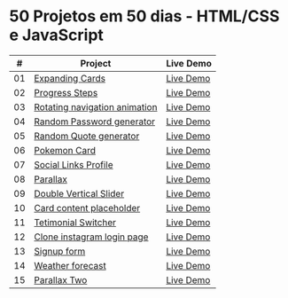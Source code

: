 
# 50 Projetos em 50 dias - HTML/CSS e JavaScript

|  #  | Project                                                                                                                     | Live Demo                                                                         |
| :-: | --------------------------------------------------------------------------------------------------------------------------- | --------------------------------------------------------------------------------- |
| 01  | [Expanding Cards](https://github.com/dkhenrique/50projetos50dias/tree/main/expanding-cards)                             | [Live Demo](https://expanding-cardsz.netlify.app/)               |
| 02  | [Progress Steps](https://github.com/dkhenrique/50projetos50dias/tree/main/progress-steps)                               | [Live Demo](https://progress-steps-by-step.netlify.app/)                |
| 03  | [Rotating navigation animation](https://github.com/dkhenrique/50projetos50dias/tree/main/rotating-navigation-animation)                               | [Live Demo](https://regal-bubblegum-344443.netlify.app/)                |
| 04  | [Random Password generator](https://github.com/dkhenrique/50projetos50dias/tree/main/Random-Password-generator.git)                               | [Live Demo](https://progress-steps-by-step.netlify.app/)                |
| 05  | [Random Quote generator](https://github.com/dkhenrique/50projetos50dias/tree/main/Random-Password-generator.git)                               | [Live Demo]()                |
| 06  | [Pokemon Card](https://github.com/dkhenrique/50projetos50dias/tree/main/pokemon-card)                               | [Live Demo](https://pokecardis.netlify.app/)                |
| 07  | [Social Links Profile](https://github.com/dkhenrique/50projetos50dias/tree/main/social-links-profile)                               | [Live Demo](https://social-link-profiless.netlify.app/)                |
| 08  | [Parallax](https://github.com/dkhenrique/50projetos50dias/tree/main/parallax)                               | [Live Demo](https://euphonious-pastelito-e79482.netlify.app/)                |
| 09  | [Double Vertical Slider](https://github.com/dkhenrique/50projetos50dias/tree/main/double-vertical-sliders)                               | [Live Demo](https://fantastic-strudel-a7194b.netlify.app/)                |
| 10  | [Card content placeholder](https://github.com/dkhenrique/50projetos50dias/tree/main/content-placeholder)                               | [Live Demo](https://cute-beijinho-bc2ae5.netlify.app/)                |
| 11  | [Tetimonial Switcher](https://github.com/dkhenrique/50projetos50dias/tree/main/testimonial-switcher)                               | [Live Demo](https://wondrous-daffodil-7dba6d.netlify.app/)                |
| 12  | [Clone instagram login page](https://github.com/dkhenrique/50projetos50dias/tree/main/Clone-login-page-instagram)                               | [Live Demo]()                |
| 13  | [Signup form](https://github.com/dkhenrique/50projetos50dias/tree/main/signup-form)                               | [Live Demo](https://roaring-palmier-1b0c4f.netlify.app/)                |
| 14  | [Weather forecast](https://github.com/dkhenrique/50projetos50dias/tree/main/weather-forecast)                               | [Live Demo]()                |
| 15  | [Parallax Two](https://github.com/dkhenrique/50projetos50dias/tree/main/parallax-two)                               | [Live Demo](https://thunderous-scone-8030a9.netlify.app/)                |
